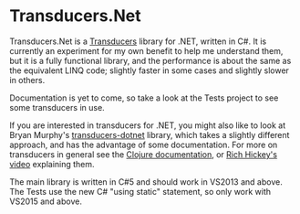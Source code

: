 # Transducers.Net
Transducers.Net is a [Transducers](http://clojure.org/transducers) library for .NET, written in C#.
It is currently an experiment for my own benefit to help me understand them, but it is a fully functional
library, and the performance is about the same as the equivalent LINQ code; slightly faster in some
cases and slightly slower in others.

Documentation is yet to come, so take a look at the Tests project to see some transducers in use.

If you are interested in transducers for .NET, you might also like to look at Bryan Murphy's
[transducers-dotnet](https://github.com/bmurphy1976/transducers-dotnet) library,
which takes a slightly different approach, and has the advantage of some documentation. For more on
transducers in general see the [Clojure documentation](http://clojure.org/transducers), or [Rich
Hickey's video](https://www.youtube.com/watch?v=6mTbuzafcII) explaining them.

The main library is written in C#5 and should work in VS2013 and above. The Tests use the new
C# "using static" statement, so only work with VS2015 and above.